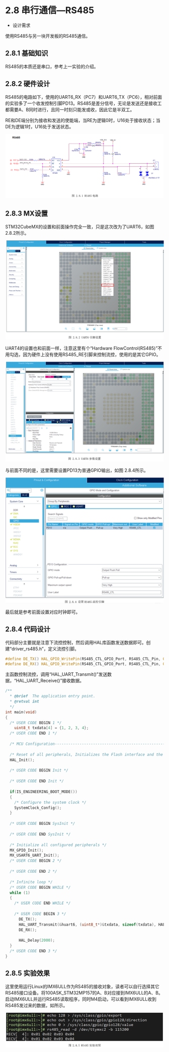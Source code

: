 # 2.8 串行通信—RS485

* 设计需求

使用RS485与另一块开发板的RS485通信。

## 2.8.1 基础知识

RS485的本质还是串口，参考上一实验的介绍。

## 2.8.2 硬件设计

RS485的电路如下，使用的UART6_RX（PC7）和UART6_TX（PC6），相对前面的实验多了一个收发控制引脚PD13。RS485是差分信号，无论是发送还是接收工都需要A、B同时进行，且同一时刻只能发或收，因此它是半双工。

RE和DE端分别为接收和发送的使能端，当RE为逻辑0时，U16处于接收状态；当DE为逻辑1时，U16处于发送状态。

![](100ASK_STM32MP157_M4_UserMnual_V1.1.1_image116.png)

## 2.8.3 MX设置

STM32CubeMX的设置和前面操作完全一致，只是这次改为了UART6，如图 2.8.2所示。

![](100ASK_STM32MP157_M4_UserMnual_V1.1.1_image117.png)

UART4的设置也和前面一样，注意这里有个“Hardware FlowControl(RS485)”不用勾选，因为硬件上没有使用RS485_RE引脚来控制流控，使用的是其它GPIO。

![](100ASK_STM32MP157_M4_UserMnual_V1.1.1_image118.png)

与前面不同的是，这里需要设置PD13为普通GPIO输出，如图 2.8.4所示。

![](100ASK_STM32MP157_M4_UserMnual_V1.1.1_image119.png)

最后就是参考前面设置对应时钟即可。

## 2.8.4 代码设计

代码部分主要就是注意下流控控制，然后调用HAL库函数发送数据即可。创建“driver_rs485.h”，定义流控引脚。

```c
#define DE_TX() HAL_GPIO_WritePin(RS485_CTL_GPIO_Port, RS485_CTL_Pin, GPIO_PIN_SET)
#define DE_RX() HAL_GPIO_WritePin(RS485_CTL_GPIO_Port, RS485_CTL_Pin, GPIO_PIN_RESET)
```



主函数控制流控，调用“HAL_UART_Transmit()”发送数据，“HAL_UART_Receive()”接收数据。

```c
/**
  * @brief  The application entry point.
  * @retval int
  */
int main(void)
{
  /* USER CODE BEGIN 1 */
    uint8_t txdata[4] = {1, 2, 3, 4};
  /* USER CODE END 1 */

  /* MCU Configuration--------------------------------------------------------*/

  /* Reset of all peripherals, Initializes the Flash interface and the Systick. */
  HAL_Init();

  /* USER CODE BEGIN Init */

  /* USER CODE END Init */

  if(IS_ENGINEERING_BOOT_MODE())
  {
    /* Configure the system clock */
    SystemClock_Config();
  }

  /* USER CODE BEGIN SysInit */

  /* USER CODE END SysInit */

  /* Initialize all configured peripherals */
  MX_GPIO_Init();
  MX_USART6_UART_Init();
  /* USER CODE BEGIN 2 */

  /* USER CODE END 2 */

  /* Infinite loop */
  /* USER CODE BEGIN WHILE */
  while (1)
  {
    /* USER CODE END WHILE */

    /* USER CODE BEGIN 3 */
      DE_TX();
      HAL_UART_Transmit(&huart6, (uint8_t*)&txdata, sizeof(txdata), HAL_MAX_DELAY);
      DE_RX();

      HAL_Delay(2000);
  }
  /* USER CODE END 3 */
}

```



## 2.8.5 实验效果

这里使用运行Linux的IMX6ULL作为RS485的接收对象，读者可以自行选择其它RS485接口设备。将100ASK_STM32MP157的A、B对应接到IMX6ULL的A、B。启动IMX6ULL并运行RS485读取程序，同时M4启动，可以看到IMX6ULL收到RS485发过来的数据，如所示。

![](100ASK_STM32MP157_M4_UserMnual_V1.1.1_image120.png)

